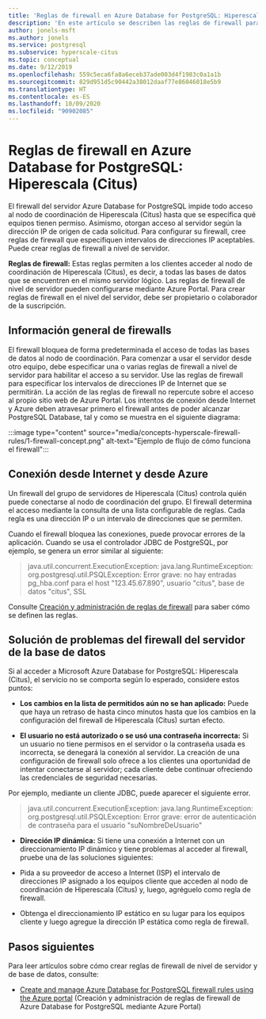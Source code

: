 ```yaml
---
title: 'Reglas de firewall en Azure Database for PostgreSQL: Hiperescala (Citus)'
description: 'En este artículo se describen las reglas de firewall para Azure Database for PostgreSQL: Hiperescala (Citus).'
author: jonels-msft
ms.author: jonels
ms.service: postgresql
ms.subservice: hyperscale-citus
ms.topic: conceptual
ms.date: 9/12/2019
ms.openlocfilehash: 559c5eca6fa8a6eceb37ade003d4f1983c0a1a1b
ms.sourcegitcommit: 829d951d5c90442a38012daaf77e86046018e5b9
ms.translationtype: HT
ms.contentlocale: es-ES
ms.lasthandoff: 10/09/2020
ms.locfileid: "90902085"
---
```

# <a name="firewall-rules-in-azure-database-for-postgresql---hyperscale-citus"></a>Reglas de firewall en Azure Database for PostgreSQL: Hiperescala (Citus)
El firewall del servidor Azure Database for PostgreSQL impide todo acceso al nodo de coordinación de Hiperescala (Citus) hasta que se especifica qué equipos tienen permiso. Asimismo, otorgan acceso al servidor según la dirección IP de origen de cada solicitud.
Para configurar su firewall, cree reglas de firewall que especifiquen intervalos de direcciones IP aceptables. Puede crear reglas de firewall a nivel de servidor.

**Reglas de firewall:** Estas reglas permiten a los clientes acceder al nodo de coordinación de Hiperescala (Citus), es decir, a todas las bases de datos que se encuentren en el mismo servidor lógico. Las reglas de firewall de nivel de servidor pueden configurarse mediante Azure Portal. Para crear reglas de firewall en el nivel del servidor, debe ser propietario o colaborador de la suscripción.

## <a name="firewall-overview"></a>Información general de firewalls
El firewall bloquea de forma predeterminada el acceso de todas las bases de datos al nodo de coordinación. Para comenzar a usar el servidor desde otro equipo, debe especificar una o varias reglas de firewall a nivel de servidor para habilitar el acceso a su servidor. Use las reglas de firewall para especificar los intervalos de direcciones IP de Internet que se permitirán. La acción de las reglas de firewall no repercute sobre el acceso al propio sitio web de Azure Portal.
Los intentos de conexión desde Internet y Azure deben atravesar primero el firewall antes de poder alcanzar PostgreSQL Database, tal y como se muestra en el siguiente diagrama:

:::image type="content" source="media/concepts-hyperscale-firewall-rules/1-firewall-concept.png" alt-text="Ejemplo de flujo de cómo funciona el firewall":::

## <a name="connecting-from-the-internet-and-from-azure"></a>Conexión desde Internet y desde Azure

Un firewall del grupo de servidores de Hiperescala (Citus) controla quién puede conectarse al nodo de coordinación del grupo. El firewall determina el acceso mediante la consulta de una lista configurable de reglas. Cada regla es una dirección IP o un intervalo de direcciones que se permiten.

Cuando el firewall bloquea las conexiones, puede provocar errores de la aplicación. Cuando se usa el controlador JDBC de PostgreSQL, por ejemplo, se genera un error similar al siguiente:

> java.util.concurrent.ExecutionException: java.lang.RuntimeException: org.postgresql.util.PSQLException: Error grave: no hay entradas pg\_hba.conf para el host "123.45.67.890", usuario "citus", base de datos "citus", SSL

Consulte [Creación y administración de reglas de firewall](howto-hyperscale-manage-firewall-using-portal.md) para saber cómo se definen las reglas.

## <a name="troubleshooting-the-database-server-firewall"></a>Solución de problemas del firewall del servidor de la base de datos
Si al acceder a Microsoft Azure Database for PostgreSQL: Hiperescala (Citus), el servicio no se comporta según lo esperado, considere estos puntos:

* **Los cambios en la lista de permitidos aún no se han aplicado:** Puede que haya un retraso de hasta cinco minutos hasta que los cambios en la configuración del firewall de Hiperescala (Citus) surtan efecto.

* **El usuario no está autorizado o se usó una contraseña incorrecta:** Si un usuario no tiene permisos en el servidor o la contraseña usada es incorrecta, se denegará la conexión al servidor. La creación de una configuración de firewall solo ofrece a los clientes una oportunidad de intentar conectarse al servidor; cada cliente debe continuar ofreciendo las credenciales de seguridad necesarias.

Por ejemplo, mediante un cliente JDBC, puede aparecer el siguiente error.
> java.util.concurrent.ExecutionException: java.lang.RuntimeException: org.postgresql.util.PSQLException: Error grave: error de autenticación de contraseña para el usuario "suNombreDeUsuario"

* **Dirección IP dinámica:** Si tiene una conexión a Internet con un direccionamiento IP dinámico y tiene problemas al acceder al firewall, pruebe una de las soluciones siguientes:

* Pida a su proveedor de acceso a Internet (ISP) el intervalo de direcciones IP asignado a los equipos cliente que acceden al nodo de coordinación de Hiperescala (Citus) y, luego, agréguelo como regla de firewall.

* Obtenga el direccionamiento IP estático en su lugar para los equipos cliente y luego agregue la dirección IP estática como regla de firewall.

## <a name="next-steps"></a>Pasos siguientes
Para leer artículos sobre cómo crear reglas de firewall de nivel de servidor y de base de datos, consulte:
* [Create and manage Azure Database for PostgreSQL firewall rules using the Azure portal](howto-hyperscale-manage-firewall-using-portal.md) (Creación y administración de reglas de firewall de Azure Database for PostgreSQL mediante Azure Portal)
